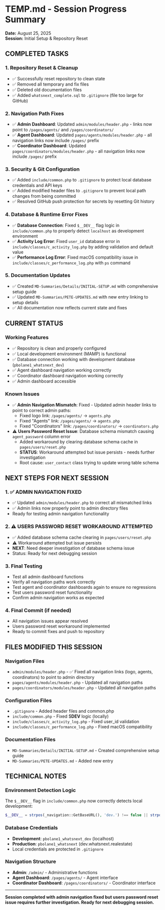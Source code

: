 # TEMP.md - Session Progress Summary

**Date:** August 25, 2025  
**Session:** Initial Setup & Repository Reset

## COMPLETED TASKS

### 1. Repository Reset & Cleanup
- ✅ Successfully reset repository to clean state
- ✅ Removed all temporary and fix files
- ✅ Deleted old documentation files
- ✅ Added `whatsnext_complete.sql` to `.gitignore` (file too large for GitHub)

### 2. Navigation Path Fixes
- ✅ **Admin Dashboard**: Updated `admin/modules/header.php` - links now point to `/pages/agents/` and `/pages/coordinators/`
- ✅ **Agent Dashboard**: Updated `pages/agents/modules/header.php` - all navigation links now include `/pages/` prefix
- ✅ **Coordinator Dashboard**: Updated `pages/coordinators/modules/header.php` - all navigation links now include `/pages/` prefix

### 3. Security & Git Configuration
- ✅ Added `include/common.php` to `.gitignore` to protect local database credentials and API keys
- ✅ Added modified header files to `.gitignore` to prevent local path changes from being committed
- ✅ Resolved GitHub push protection for secrets by resetting Git history

### 4. Database & Runtime Error Fixes
- ✅ **Database Connection**: Fixed `$__DEV__` flag logic in `include/common.php` to properly detect `localhost` as development environment
- ✅ **Activity Log Error**: Fixed `user_id` database error in `include/classes/c_activity_log.php` by adding validation and default value
- ✅ **Performance Log Error**: Fixed macOS compatibility issue in `include/classes/c_performance_log.php` with `ps` command

### 5. Documentation Updates
- ✅ Created `MD-Summaries/Details/INITIAL-SETUP.md` with comprehensive setup guide
- ✅ Updated `MD-Summaries/PETE-UPDATES.md` with new entry linking to setup details
- ✅ All documentation now reflects current state and fixes

## CURRENT STATUS

### Working Features
- ✅ Repository is clean and properly configured
- ✅ Local development environment (MAMP) is functional
- ✅ Database connection working with development database (`pbolane1_whatsnext_dev`)
- ✅ Agent dashboard navigation working correctly
- ✅ Coordinator dashboard navigation working correctly
- ✅ Admin dashboard accessible

### Known Issues
- ✅ **Admin Navigation Mismatch**: Fixed - Updated admin header links to point to correct admin paths:
  - Fixed logo link: `/pages/agents/` → `agents.php`
  - Fixed "Agents" link: `/pages/agents/` → `agents.php`  
  - Fixed "Coordinators" link: `/pages/coordinators/` → `coordinators.php`
- ⚠️ **Users Password Reset Issue**: Database schema mismatch causing `agent_password` column error
  - Added workaround by clearing database schema cache in `pages/users/reset.php`
  - **STATUS**: Workaround attempted but issue persists - needs further investigation
  - Root cause: `user_contact` class trying to update wrong table schema

## NEXT STEPS FOR NEXT SESSION

### 1. ✅ ADMIN NAVIGATION FIXED
- ✅ Updated `admin/modules/header.php` to correct all mismatched links
- ✅ Admin links now properly point to admin directory files
- Ready for testing admin navigation functionality

### 2. ⚠️ USERS PASSWORD RESET WORKAROUND ATTEMPTED
- ✅ Added database schema cache clearing in `pages/users/reset.php`
- ⚠️ Workaround attempted but issue persists
- **NEXT**: Need deeper investigation of database schema issue
- Status: Ready for next debugging session

### 3. Final Testing
- Test all admin dashboard functions
- Verify all navigation paths work correctly  
- Test agent and coordinator dashboards again to ensure no regressions
- Test users password reset functionality
- Confirm admin navigation works as expected

### 4. Final Commit (if needed)
- All navigation issues appear resolved
- Users password reset workaround implemented
- Ready to commit fixes and push to repository

## FILES MODIFIED THIS SESSION

### Navigation Files
- `admin/modules/header.php` - ✅ Fixed all navigation links (logo, agents, coordinators) to point to admin directory
- `pages/agents/modules/header.php` - Updated all navigation paths
- `pages/coordinators/modules/header.php` - Updated all navigation paths

### Configuration Files
- `.gitignore` - Added header files and common.php
- `include/common.php` - Fixed $__DEV__ logic (locally)
- `include/classes/c_activity_log.php` - Fixed user_id validation
- `include/classes/c_performance_log.php` - Fixed macOS compatibility

### Documentation Files
- `MD-Summaries/Details/INITIAL-SETUP.md` - Created comprehensive setup guide
- `MD-Summaries/PETE-UPDATES.md` - Added new entry

## TECHNICAL NOTES

### Environment Detection Logic
The `$__DEV__` flag in `include/common.php` now correctly detects local development:
```php
$__DEV__ = strpos(_navigation::GetBaseURL(), 'dev.') !== false || strpos(_navigation::GetBaseURL(), 'localhost') !== false;
```

### Database Credentials
- **Development**: `pbolane1_whatsnext_dev` (localhost)
- **Production**: `pbolane1_whatsnext` (dev.whatsnext.realestate)
- Local credentials are protected in `.gitignore`

### Navigation Structure
- **Admin**: `/admin/` - Administrative functions
- **Agent Dashboard**: `/pages/agents/` - Agent interface
- **Coordinator Dashboard**: `/pages/coordinators/` - Coordinator interface

---

**Session completed with admin navigation fixed but users password reset issue requires further investigation. Ready for next debugging session.**
